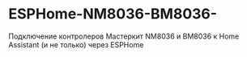 # ESPHome-NM8036-BM8036-
Подключение контролеров Мастеркит NM8036 и BM8036 к Home Assistant (и не только) через ESPHome

